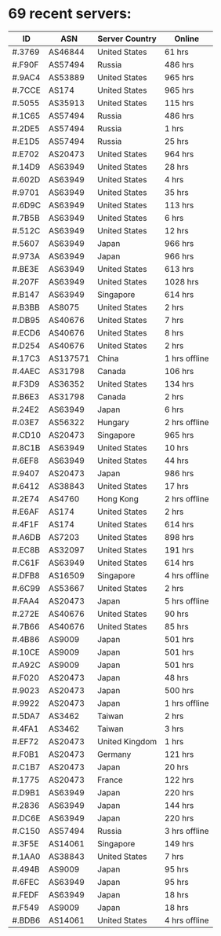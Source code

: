 # 69 recent servers:

| ID | ASN | Server Country | Online |
| ------ | ------ | ------ | ------ |
| #.3769 | AS46844 | United States | 61 hrs |
| #.F90F | AS57494 | Russia | 486 hrs |
| #.9AC4 | AS53889 | United States | 965 hrs |
| #.7CCE | AS174 | United States | 965 hrs |
| #.5055 | AS35913 | United States | 115 hrs |
| #.1C65 | AS57494 | Russia | 486 hrs |
| #.2DE5 | AS57494 | Russia | 1 hrs |
| #.E1D5 | AS57494 | Russia | 25 hrs |
| #.E702 | AS20473 | United States | 964 hrs |
| #.14D9 | AS63949 | United States | 28 hrs |
| #.602D | AS63949 | United States | 4 hrs |
| #.9701 | AS63949 | United States | 35 hrs |
| #.6D9C | AS63949 | United States | 113 hrs |
| #.7B5B | AS63949 | United States | 6 hrs |
| #.512C | AS63949 | United States | 12 hrs |
| #.5607 | AS63949 | Japan | 966 hrs |
| #.973A | AS63949 | Japan | 966 hrs |
| #.BE3E | AS63949 | United States | 613 hrs |
| #.207F | AS63949 | United States | 1028 hrs |
| #.B147 | AS63949 | Singapore | 614 hrs |
| #.B3BB | AS8075 | United States | 2 hrs |
| #.DB95 | AS40676 | United States | 7 hrs |
| #.ECD6 | AS40676 | United States | 8 hrs |
| #.D254 | AS40676 | United States | 2 hrs |
| #.17C3 | AS137571 | China | 1 hrs offline |
| #.4AEC | AS31798 | Canada | 106 hrs |
| #.F3D9 | AS36352 | United States | 134 hrs |
| #.B6E3 | AS31798 | Canada | 2 hrs |
| #.24E2 | AS63949 | Japan | 6 hrs |
| #.03E7 | AS56322 | Hungary | 2 hrs offline |
| #.CD10 | AS20473 | Singapore | 965 hrs |
| #.8C1B | AS63949 | United States | 10 hrs |
| #.6EF8 | AS63949 | United States | 44 hrs |
| #.9407 | AS20473 | Japan | 986 hrs |
| #.6412 | AS38843 | United States | 17 hrs |
| #.2E74 | AS4760 | Hong Kong | 2 hrs offline |
| #.E6AF | AS174 | United States | 2 hrs |
| #.4F1F | AS174 | United States | 614 hrs |
| #.A6DB | AS7203 | United States | 898 hrs |
| #.EC8B | AS32097 | United States | 191 hrs |
| #.C61F | AS63949 | United States | 614 hrs |
| #.DFB8 | AS16509 | Singapore | 4 hrs offline |
| #.6C99 | AS53667 | United States | 2 hrs |
| #.FAA4 | AS20473 | Japan | 5 hrs offline |
| #.272E | AS40676 | United States | 90 hrs |
| #.7B66 | AS40676 | United States | 85 hrs |
| #.4B86 | AS9009 | Japan | 501 hrs |
| #.10CE | AS9009 | Japan | 501 hrs |
| #.A92C | AS9009 | Japan | 501 hrs |
| #.F020 | AS20473 | Japan | 48 hrs |
| #.9023 | AS20473 | Japan | 500 hrs |
| #.9922 | AS20473 | Japan | 1 hrs offline |
| #.5DA7 | AS3462 | Taiwan | 2 hrs |
| #.4FA1 | AS3462 | Taiwan | 3 hrs |
| #.EF72 | AS20473 | United Kingdom | 1 hrs |
| #.F0B1 | AS20473 | Germany | 121 hrs |
| #.C1B7 | AS20473 | Japan | 20 hrs |
| #.1775 | AS20473 | France | 122 hrs |
| #.D9B1 | AS63949 | Japan | 220 hrs |
| #.2836 | AS63949 | Japan | 144 hrs |
| #.DC6E | AS63949 | Japan | 220 hrs |
| #.C150 | AS57494 | Russia | 3 hrs offline |
| #.3F5E | AS14061 | Singapore | 149 hrs |
| #.1AA0 | AS38843 | United States | 7 hrs |
| #.494B | AS9009 | Japan | 95 hrs |
| #.6FEC | AS63949 | Japan | 95 hrs |
| #.FEDF | AS63949 | Japan | 18 hrs |
| #.F549 | AS9009 | Japan | 18 hrs |
| #.BDB6 | AS14061 | United States | 4 hrs offline |

